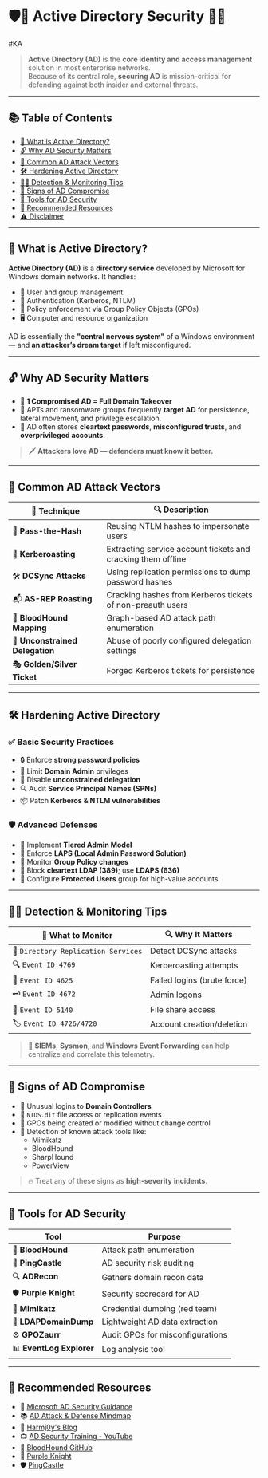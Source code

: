 # 🛡️🔐 Active Directory Security 🎯🧠
#KA 

> **Active Directory (AD)** is the **core identity and access management** solution in most enterprise networks.  
> Because of its central role, **securing AD** is mission-critical for defending against both insider and external threats.

---

## 📚 Table of Contents

- [📘 What is Active Directory?](#-what-is-active-directory)
- [🔓 Why AD Security Matters](#-why-ad-security-matters)
- [🧭 Common AD Attack Vectors](#-common-ad-attack-vectors)
- [🛠️ Hardening Active Directory](#️-hardening-active-directory)
- [🕵️‍♂️ Detection & Monitoring Tips](#️-detection--monitoring-tips)
- [🚨 Signs of AD Compromise](#-signs-of-ad-compromise)
- [🧰 Tools for AD Security](#-tools-for-ad-security)
- [📎 Recommended Resources](#-recommended-resources)
- [⚠️ Disclaimer](#️-disclaimer)

---

## 📘 What is Active Directory?

**Active Directory (AD)** is a **directory service** developed by Microsoft for Windows domain networks. It handles:

- 👥 User and group management
- 🔐 Authentication (Kerberos, NTLM)
- 🧾 Policy enforcement via Group Policy Objects (GPOs)
- 🖥️ Computer and resource organization

AD is essentially the **"central nervous system"** of a Windows environment — and **an attacker’s dream target** if left misconfigured.

---

## 🔓 Why AD Security Matters

- 🛑 **1 Compromised AD = Full Domain Takeover**
- 🧨 APTs and ransomware groups frequently **target AD** for persistence, lateral movement, and privilege escalation.
- 🧬 AD often stores **cleartext passwords**, **misconfigured trusts**, and **overprivileged accounts**.

> 🗡️ **Attackers love AD — defenders must know it better.**

---

## 🧭 Common AD Attack Vectors

| 🧨 Technique           | 🔍 Description |
|------------------------|----------------|
| 🪪 **Pass-the-Hash**     | Reusing NTLM hashes to impersonate users |
| 🔁 **Kerberoasting**     | Extracting service account tickets and cracking them offline |
| 🛠️ **DCSync Attacks**    | Using replication permissions to dump password hashes |
| 📬 **AS-REP Roasting**   | Cracking hashes from Kerberos tickets of non-preauth users |
| 🧠 **BloodHound Mapping** | Graph-based AD attack path enumeration |
| 🔗 **Unconstrained Delegation** | Abuse of poorly configured delegation settings |
| 🎭 **Golden/Silver Ticket** | Forged Kerberos tickets for persistence |

---

## 🛠️ Hardening Active Directory

### ✅ Basic Security Practices

- 🔒 Enforce **strong password policies**
- 👑 Limit **Domain Admin** privileges
- 🚫 Disable **unconstrained delegation**
- 🔍 Audit **Service Principal Names (SPNs)**
- 📦 Patch **Kerberos & NTLM vulnerabilities**

### 🛡️ Advanced Defenses

- 🧯 Implement **Tiered Admin Model**  
- 🔐 Enforce **LAPS (Local Admin Password Solution)**  
- 🧾 Monitor **Group Policy changes**
- 🚧 Block **cleartext LDAP (389)**; use **LDAPS (636)**
- 🔐 Configure **Protected Users** group for high-value accounts

---

## 🕵️‍♂️ Detection & Monitoring Tips

| 📌 What to Monitor                  | 🔍 Why It Matters |
|------------------------------------|-------------------|
| 🔁 `Directory Replication Services` | Detect DCSync attacks |
| 🔍 `Event ID 4769`                 | Kerberoasting attempts |
| 🛑 `Event ID 4625`                 | Failed logins (brute force) |
| 🗝️ `Event ID 4672`                 | Admin logons |
| 🧰 `Event ID 5140`                 | File share access |
| 🏷️ `Event ID 4726/4720`            | Account creation/deletion |

> 🎯 **SIEMs**, **Sysmon**, and **Windows Event Forwarding** can help centralize and correlate this telemetry.

---

## 🚨 Signs of AD Compromise

- 👻 Unusual logins to **Domain Controllers**
- 🧪 `NTDS.dit` file access or replication events
- 🧾 GPOs being created or modified without change control
- 🦠 Detection of known attack tools like:
  - Mimikatz
  - BloodHound
  - SharpHound
  - PowerView

> 🔥 Treat any of these signs as **high-severity incidents**.

---

## 🧰 Tools for AD Security

| Tool            | Purpose |
|------------------|---------|
| 🧠 **BloodHound**      | Attack path enumeration |
| 📡 **PingCastle**      | AD security risk auditing |
| 🔍 **ADRecon**         | Gathers domain recon data |
| 🛡️ **Purple Knight**    | Security scorecard for AD |
| 🧪 **Mimikatz**         | Credential dumping (red team) |
| 🔦 **LDAPDomainDump**  | Lightweight AD data extraction |
| ⚙️ **GPOZaurr**         | Audit GPOs for misconfigurations |
| 📊 **EventLog Explorer**| Log analysis tool |

---

## 📎 Recommended Resources

- 📘 [Microsoft AD Security Guidance](https://learn.microsoft.com/en-us/windows-server/identity/ad-ds/plan/security-best-practices/ad-security-best-practices)
- 📚 [AD Attack & Defense Mindmap](https://github.com/Orange-Cyberdefense/AD-attack-defense)
- 🧠 [Harmj0y's Blog](https://posts.specterops.io/)
- 📺 [AD Security Training - YouTube](https://www.youtube.com/c/HackTricks/videos)
- 🧾 [BloodHound GitHub](https://github.com/BloodHoundAD/BloodHound)
- 🔐 [Purple Knight](https://www.purple-knight.com/)
- 🛡️ [PingCastle](https://www.pingcastle)
